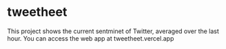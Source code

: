 # tweetheet

This project shows the current sentminet of Twitter, averaged over the last hour.
You can access the web app at tweetheet.vercel.app
